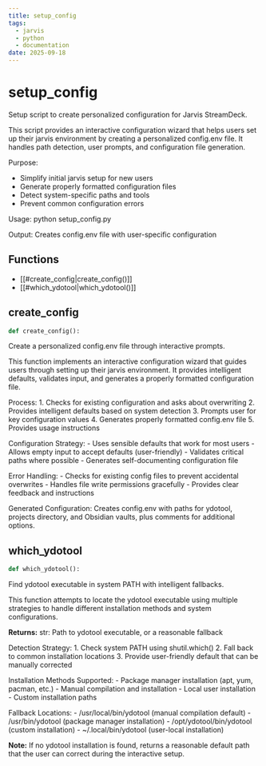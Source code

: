 ```yaml
---
title: setup_config
tags:
  - jarvis
  - python
  - documentation
date: 2025-09-18
---
```


# setup_config

Setup script to create personalized configuration for Jarvis StreamDeck.

This script provides an interactive configuration wizard that helps users
set up their jarvis environment by creating a personalized config.env file.
It handles path detection, user prompts, and configuration file generation.

Purpose:
- Simplify initial jarvis setup for new users
- Generate properly formatted configuration files
- Detect system-specific paths and tools
- Prevent common configuration errors

Usage:
    python setup_config.py

Output:
    Creates config.env file with user-specific configuration

## Functions

- [[#create_config|create_config()]]
- [[#which_ydotool|which_ydotool()]]

## create_config

```python
def create_config():
```

Create a personalized config.env file through interactive prompts.

This function implements an interactive configuration wizard that guides
users through setting up their jarvis environment. It provides intelligent
defaults, validates input, and generates a properly formatted configuration file.

Process:
    1. Checks for existing configuration and asks about overwriting
    2. Provides intelligent defaults based on system detection
    3. Prompts user for key configuration values
    4. Generates properly formatted config.env file
    5. Provides usage instructions

Configuration Strategy:
    - Uses sensible defaults that work for most users
    - Allows empty input to accept defaults (user-friendly)
    - Validates critical paths where possible
    - Generates self-documenting configuration file

Error Handling:
    - Checks for existing config files to prevent accidental overwrites
    - Handles file write permissions gracefully
    - Provides clear feedback and instructions

Generated Configuration:
    Creates config.env with paths for ydotool, projects directory,
    and Obsidian vaults, plus comments for additional options.

## which_ydotool

```python
def which_ydotool():
```

Find ydotool executable in system PATH with intelligent fallbacks.

This function attempts to locate the ydotool executable using multiple
strategies to handle different installation methods and system configurations.

**Returns:**
    str: Path to ydotool executable, or a reasonable fallback

Detection Strategy:
    1. Check system PATH using shutil.which()
    2. Fall back to common installation locations
    3. Provide user-friendly default that can be manually corrected

Installation Methods Supported:
    - Package manager installation (apt, yum, pacman, etc.)
    - Manual compilation and installation
    - Local user installation
    - Custom installation paths

Fallback Locations:
    - /usr/local/bin/ydotool (manual compilation default)
    - /usr/bin/ydotool (package manager installation)
    - /opt/ydotool/bin/ydotool (custom installation)
    - ~/.local/bin/ydotool (user-local installation)

**Note:**
    If no ydotool installation is found, returns a reasonable default
    path that the user can correct during the interactive setup.
